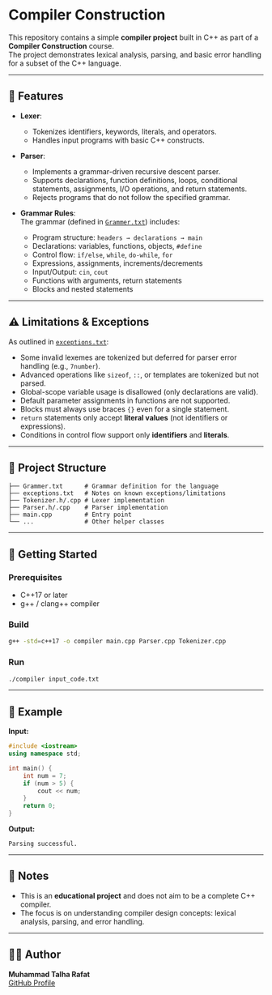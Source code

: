 # Compiler Construction

This repository contains a simple **compiler project** built in C++ as part of a **Compiler Construction** course.  
The project demonstrates lexical analysis, parsing, and basic error handling for a subset of the C++ language.

---

## 📌 Features

- **Lexer**:  
  - Tokenizes identifiers, keywords, literals, and operators.  
  - Handles input programs with basic C++ constructs.

- **Parser**:  
  - Implements a grammar-driven recursive descent parser.  
  - Supports declarations, function definitions, loops, conditional statements, assignments, I/O operations, and return statements.  
  - Rejects programs that do not follow the specified grammar.

- **Grammar Rules**:  
  The grammar (defined in [`Grammer.txt`](./Grammer.txt)) includes:
  - Program structure: `headers → declarations → main`  
  - Declarations: variables, functions, objects, `#define`  
  - Control flow: `if/else`, `while`, `do-while`, `for`  
  - Expressions, assignments, increments/decrements  
  - Input/Output: `cin`, `cout`  
  - Functions with arguments, return statements  
  - Blocks and nested statements  

---

## ⚠️ Limitations & Exceptions

As outlined in [`exceptions.txt`](./exceptions.txt):

- Some invalid lexemes are tokenized but deferred for parser error handling (e.g., `7number`).  
- Advanced operations like `sizeof`, `::`, or templates are tokenized but not parsed.  
- Global-scope variable usage is disallowed (only declarations are valid).  
- Default parameter assignments in functions are not supported.  
- Blocks must always use braces `{}` even for a single statement.  
- `return` statements only accept **literal values** (not identifiers or expressions).  
- Conditions in control flow support only **identifiers** and **literals**.  

---

## 📂 Project Structure

```
├── Grammer.txt      # Grammar definition for the language
├── exceptions.txt   # Notes on known exceptions/limitations
├── Tokenizer.h/.cpp # Lexer implementation
├── Parser.h/.cpp    # Parser implementation
├── main.cpp         # Entry point
└── ...              # Other helper classes
```

---

## 🚀 Getting Started

### Prerequisites
- C++17 or later
- g++ / clang++ compiler

### Build
```bash
g++ -std=c++17 -o compiler main.cpp Parser.cpp Tokenizer.cpp
```

### Run
```bash
./compiler input_code.txt
```

---

## 🧩 Example

**Input:**
```cpp
#include <iostream>
using namespace std;

int main() {
    int num = 7;
    if (num > 5) {
        cout << num;
    }
    return 0;
}
```

**Output:**
```
Parsing successful.
```

---

## 📖 Notes
- This is an **educational project** and does not aim to be a complete C++ compiler.  
- The focus is on understanding compiler design concepts: lexical analysis, parsing, and error handling.

---

## 👨‍💻 Author
**Muhammad Talha Rafat**  
[GitHub Profile](https://github.com/Muhammad-Talha-Rafat)
